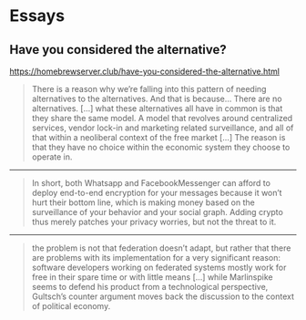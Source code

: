 # Essays

## Have you considered the alternative?
https://homebrewserver.club/have-you-considered-the-alternative.html

> There is a reason why we’re falling into this pattern of needing alternatives to the alternatives. And that is because… There are no alternatives. [...] what these alternatives all have in common is that they share the same model. A model that revolves around centralized services, vendor lock-in and marketing related surveillance, and all of that within a neoliberal context of the free market [...] The reason is that they have no choice within the economic system they choose to operate in.

---

> In short, both Whatsapp and FacebookMessenger can afford to deploy end-to-end encryption for your messages because it won’t hurt their bottom line, which is making money based on the surveillance of your behavior and your social graph. Adding crypto thus merely patches your privacy worries, but not the threat to it.

---

> the problem is not that federation doesn’t adapt, but rather that there are problems with its implementation for a very significant reason: software developers working on federated systems mostly work for free in their spare time or with little means [...] while Marlinspike seems to defend his product from a technological perspective, Gultsch’s counter argument moves back the discussion to the context of political economy.